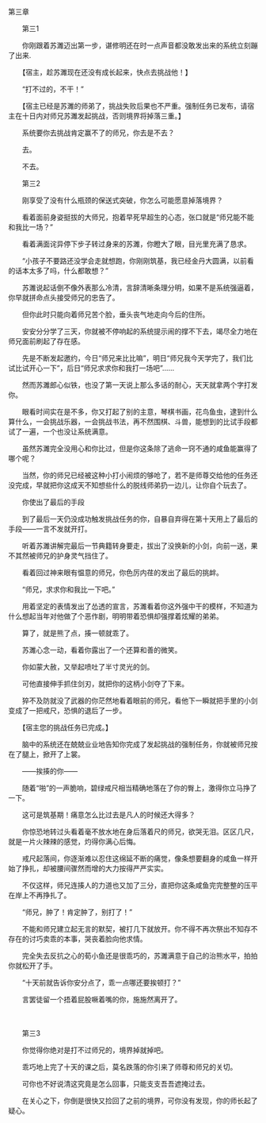 第三章

　　第三1　

　　你刚跟着苏濉迈出第一步，谌修明还在时一点声音都没敢发出来的系统立刻蹦了出来.

　　【宿主，趁苏濉现在还没有成长起来，快点去挑战他！】

　　“打不过的，不干！”

　　【宿主已经是苏濉的师弟了，挑战失败后果也不严重。强制任务已发布，请宿主在十日内对师兄苏濉发起挑战，否则境界将掉落三重。】

　　系统要你去挑战肯定赢不了的师兄，你去是不去？

　　去。

　　不去。

　　第三2

　　刚享受了没有什么瓶颈的保送式突破，你怎么可能愿意掉落境界？

　　看着面前身姿挺拔的大师兄，抱着早死早超生的心态，张口就是“师兄能不能和我比一场？”

　　看着满面诧异停下步子转过身来的苏濉，你瞪大了眼，目光里充满了恳求。

　　“小孩子不要路还没学会走就想跑，你刚刚筑基，我已经金丹大圆满，以前看的话本太多了吗，什么都敢想？”

　　苏濉说起话倒不像外表那么冷清，言辞清晰条理分明，如果不是系统强逼着，你早就拼命点头接受师兄的忠告了。

　　但你此时只能向着师兄苦个脸，垂头丧气地走向今后的住所。

　　安安分分学了三天，你就被不停响起的系统提示闹的撑不下去，竭尽全力地在师兄面前刷起了存在感。

　　先是不断发起邀约，今日“师兄来比比嘛”，明日“师兄我今天学完了，我们比试比试开心一下”，后日“师兄求求你和我打一场吧”……

　　然而苏濉郎心似铁，也没了第一天说上那么多话的耐心，天天就拿两个字打发你。

　　眼看时间实在是不多，你又打起了别的主意，琴棋书画，花鸟鱼虫，逮到什么算什么，一会挑战乐器，一会挑战书法，再不然围棋、斗兽，能想到的比试手段都试了一遍，一个也没让系统满意。

　　虽然苏濉完全没用心和你比过，但是你这条除了逃命一窍不通的咸鱼能赢得了哪个呢？

　　当然，你的师兄已经被这种小打小闹烦的够呛了，若不是师尊交给他的任务还没完成，早就把你这成天不知想些什么的脱线师弟扔一边儿，让你自个玩去了。

　　你使出了最后的手段

　　到了最后一天仍没成功触发挑战任务的你，自暴自弃得在第十天用上了最后的手段——一言不发就开打。

　　听着苏濉讲解完最后一节典籍转身要走，拔出了没换新的小剑，向前一送，果不其然被师兄的护身灵气挡住了。

　　看着回过神来眼有愠意的师兄，你色厉内荏的发出了最后的挑衅。

　　“师兄，求求你和我比一下吧。”

　　用着坚定的表情发出了怂透的宣言，苏濉看着你这外强中干的模样，不知道为什么想起当年对他做了个恶作剧，明明带着恐惧却强撑着炫耀的弟弟。

　　算了，就是熊了点，揍一顿就乖了。

　　苏濉心念一动，看着你露出了一个还算和善的微笑。

　　你如蒙大赦，又举起喷吐了半寸灵光的剑。

　　可他直接伸手抓住剑刃，就把你的这柄小剑夺了下来。

　　猝不及防就没了武器的你茫然地看着眼前的师兄，看他下一瞬就把手里的小剑变成了一把戒尺，恐惧的退后了一步。

　　【宿主您的挑战任务已完成。】

　　脑中的系统还在兢兢业业地告知你完成了发起挑战的强制任务，你就被师兄按在了腿上，掀开了上裳。

　　——挨揍的你——

　　随着“啪”的一声脆响，碧绿戒尺相当精确地落在了你的臀上，激得你立马挣了一下。

　　这可是筑基期！痛意怎么比过去是凡人的时候还大得多？

　　你惊恐地转过头看着毫不放水地在身后落着尺的师兄，欲哭无泪。区区几尺，就是一片火辣辣的感觉，灼得你满心后悔。

　　戒尺起落间，你逐渐难以忍住这绵延不断的痛觉，像条想要翻身的咸鱼一样开始了挣扎，却被腰间骤然而增的大力按得严严实实。

　　不仅这样，师兄连揍人的力道也又加了三分，直把你这条咸鱼完完整整的压平在岸上不再挣扎了。

　　“师兄，肿了！肯定肿了，别打了！”

　　不能和师兄建立起无言的默契，被打几下就放开。你不得不再次祭出不知存不存在的讨巧卖乖的本事，哭丧着脸向他求情。

　　完全失去反抗之心的荀小鱼还是很乖巧的，苏濉满意于自己的治熊水平，拍拍你就松开了手。

　　“十天前就告诉你安分点了，乖一点哪还要挨顿打？”

　　言罢徒留一个捂着屁股噘着嘴的你，施施然离开了。

　　

　　第三3

　　你觉得你绝对是打不过师兄的，境界掉就掉吧。

　　乖巧地上完了十天的课之后，莫名跌落的你引来了师尊和师兄的关切。

　　可你也不好说清这究竟是怎么回事，只能支支吾吾遮掩过去。

　　在关心之下，你倒是很快又捡回了之前的境界，可你没有发现，你的师长起了疑心。

　　　

